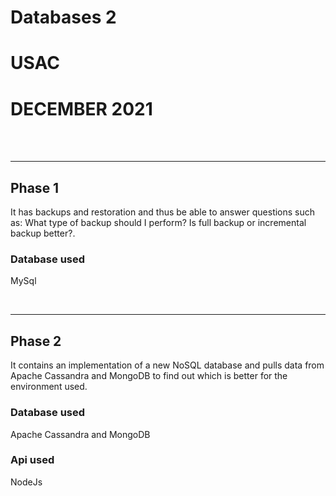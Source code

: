 # <b>Databases 2</b>
# <b>USAC</b>
# <b>DECEMBER 2021</b>

<br> <br> <hr>

## <b>Phase 1</b>
It has backups and restoration and thus be able to answer questions such as: What type of backup should I perform? Is full backup or incremental backup better?.

### <b>Database used</b>
MySql

<br> <hr>

## <b>Phase 2</b>
It contains an implementation of a new NoSQL database and pulls data from Apache Cassandra and MongoDB to find out which is better for the environment used.

### <b>Database used</b>
Apache Cassandra and MongoDB

### <b>Api used</b>
NodeJs